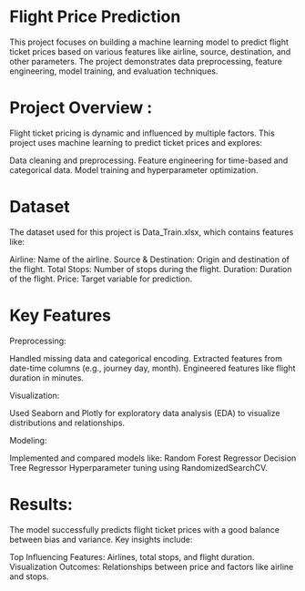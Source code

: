 #  Flight Price Prediction

This project focuses on building a machine learning model to predict flight ticket prices based on various features like airline, source, destination, and other parameters. The project demonstrates data preprocessing, feature engineering, model training, and evaluation techniques.

# Project Overview :
Flight ticket pricing is dynamic and influenced by multiple factors. This project uses machine learning to predict ticket prices and explores:

Data cleaning and preprocessing.
Feature engineering for time-based and categorical data.
Model training and hyperparameter optimization.

# Dataset
The dataset used for this project is Data_Train.xlsx, which contains features like:

Airline: Name of the airline.
Source & Destination: Origin and destination of the flight.
Total Stops: Number of stops during the flight.
Duration: Duration of the flight.
Price: Target variable for prediction.

# Key Features
Preprocessing:

Handled missing data and categorical encoding.
Extracted features from date-time columns (e.g., journey day, month).
Engineered features like flight duration in minutes.

Visualization:

Used Seaborn and Plotly for exploratory data analysis (EDA) to visualize distributions and relationships.

Modeling:

Implemented and compared models like:
Random Forest Regressor
Decision Tree Regressor
Hyperparameter tuning using RandomizedSearchCV.

# Results:

The model successfully predicts flight ticket prices with a good balance between bias and variance. Key insights include:

Top Influencing Features: Airlines, total stops, and flight duration.
Visualization Outcomes: Relationships between price and factors like airline and stops.
